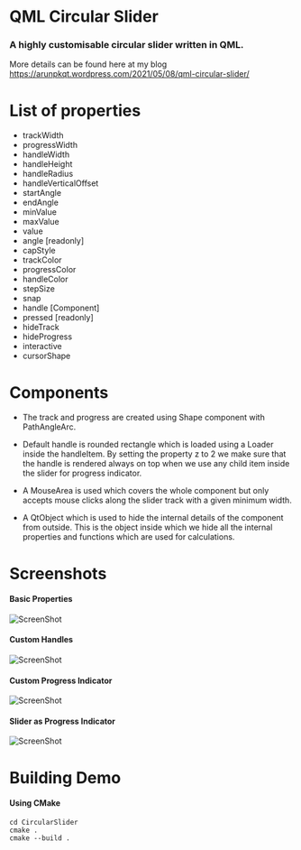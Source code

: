 # QML Circular Slider

### A highly customisable circular slider written in QML.
More details can be found here at my blog https://arunpkqt.wordpress.com/2021/05/08/qml-circular-slider/

# List of properties

- trackWidth
- progressWidth
- handleWidth
- handleHeight
- handleRadius
- handleVerticalOffset
- startAngle
- endAngle
- minValue
- maxValue
- value
- angle [readonly]
- capStyle
- trackColor
- progressColor
- handleColor
- stepSize
- snap
- handle [Component]
- pressed [readonly]
- hideTrack
- hideProgress
- interactive
- cursorShape


# Components

- The track and progress are created using Shape component with PathAngleArc.

- Default handle is rounded rectangle which is loaded using a Loader inside the handleItem.
By setting the property z to 2 we make sure that the handle is rendered always on top when
we use any child item inside the slider for progress indicator.

- A MouseArea is used which covers the whole component but only accepts mouse clicks along the
slider track with a given minimum width.

- A QtObject which is used to hide the internal details of the component from outside. This is
the object inside which we hide all the internal properties and functions which are used for
calculations.


# Screenshots

#### Basic Properties
![ScreenShot](https://github.com/arunpkqt/CircularSlider/blob/main/screens/basic_properties.png)

#### Custom Handles
![ScreenShot](https://github.com/arunpkqt/CircularSlider/blob/main/screens/custom_handles.png)

#### Custom Progress Indicator
![ScreenShot](https://github.com/arunpkqt/CircularSlider/blob/main/screens/custom_progress.png)

#### Slider as Progress Indicator
![ScreenShot](https://github.com/arunpkqt/CircularSlider/blob/main/screens/progress_indicator.png)


# Building Demo
#### Using CMake
    cd CircularSlider
    cmake .
    cmake --build .
